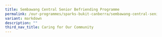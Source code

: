 ```yaml
---
title: Sembawang Central Senior Befriending Programme
permalink: /our-programmes/sparks-bukit-canberra/sembawang-central-senior-befriending-programme/
variant: markdown
description: ""
third_nav_title: Caring for Our Community
---
```

